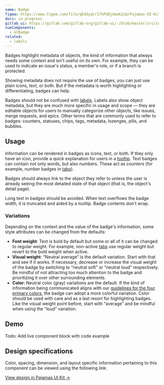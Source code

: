 ```yaml
---
name: Badge
figma: https://www.figma.com/file/qEddyqCrI7kPSBjGmwkZzQ/Pajamas-UI-Kit?node-id=425%3A3
docs: in-progress
gitlab_ui: https://gitlab.com/gitlab-org/gitlab-ui/-/blob/master/src/components/base/badge
vueComponents:
  - GlBadge
related:
  - labels
---
```


Badges highlight metadata of objects, the kind of information that always needs some context and isn't useful on its own. For example, they can be used to indicate an issue's status, a member's role, or if a branch is protected.

Showing metadata does not require the use of badges, you can just use plain icons, text, or both. But if the metadata is worth highlighting or differentiating, badges can help.

Badges should not be confused with [labels](/components/labels). Labels also show object metadata, but they are much more specific in usage and scope — they are editable objects for users to manually categorize other objects, like issues, merge requests, and epics.  Other terms that are commonly used to refer to badges: counters, statuses, chips, tags, metadata, lozenges, pills, and bubbles.

## Usage

Information can be rendered in badges as icons, text, or both. If they only have an icon, provide a quick explanation for users in a [tooltip](/components/tooltip). Text badges can contain not only words, but also numbers. These act as _counters_ (for example, number badges in [tabs](/components/tabs)).

Badges should always link to the object they refer to unless the user is already seeing the most detailed state of that object (that is, the object's detail page).

Long text in badges should be avoided. When text overflows the badge width, it is truncated and aided by a tooltip. Badge contents don't wrap.

### Variations

Depending on the context and the value of the badge's information, some style attributes can be changed from the defaults:
- **Font weight**: Text is bold by default but some or all of it can be changed to regular weight. For example, non-active [tabs](/components/tabs) use regular weight but revert to the bold weight when active.
- **Visual weight**: “Neutral average” is the default variation. Start with that and see if it works. If necessary, decrease or increase the visual weight of the badge by switching to “neutral soft” or “neutral loud” respectively. Be mindful of not attracting too much attention to the badge and prioritizing it over other surrounding elements.
- **Color**: Neutral color (gray) variations are the default. If the kind of information being communicated aligns with our [guidelines for the four primary colors](/foundations/colors), the badge can adopt a more colorful variation. Color should be used with care and as a last resort for highlighting badges. Like the visual weight point before, start with “average” and be mindful when using the “loud” variation.

## Demo

Todo: Add live component block with code example

## Design specifications

Color, spacing, dimension, and layout specific information pertaining to this component can be viewed using the following link:

[View design in Pajamas UI Kit →](https://www.figma.com/file/qEddyqCrI7kPSBjGmwkZzQ/Globals-beta?node-id=1659%3A119)
